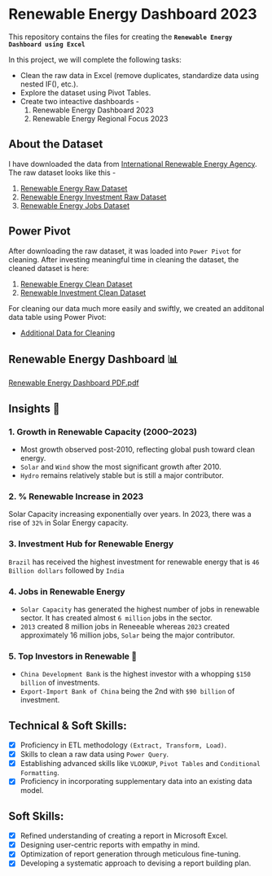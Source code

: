 # Renewable Energy Dashboard 2023

This repository contains the files for creating the **`Renewable Energy Dashboard using Excel`**

In this project, we will complete the following tasks:

* Clean the raw data in Excel (remove duplicates, standardize data using nested IF(), etc.).
* Explore the dataset using Pivot Tables.
* Create two inteactive dashboards -
  1. Renewable Energy Dashboard 2023
  2. Renewable Energy Regional Focus 2023

## About the Dataset
I have downloaded the data from [International Renewable Energy Agency]('https://www.irena.org/Data/').
The raw dataset looks like this - 

1. [Renewable Energy Raw Dataset](https://github.com/YatinShekhar/Renewable-Energy-Analysis/blob/main/raw-files/Renewable%20Energy%20Raw%20Dataset.xlsx)
2. [Renewable Energy Investment Raw Dataset](https://github.com/YatinShekhar/Renewable-Energy-Analysis/blob/main/raw-files/Renewable%20Investments%20Raw%20Dataset.xlsx)
3. [Renewable Energy Jobs Dataset](https://github.com/YatinShekhar/Renewable-Energy-Analysis/blob/main/raw-files/Renewable%20Energy%20Jobs%20Dataset.xlsx)

## Power Pivot
After downloading the raw dataset, it was loaded into `Power Pivot` for cleaning. After investing meaningful time in cleaning the dataset, 
the cleaned dataset is here:

1. [Renewable Energy Clean Dataset](https://github.com/YatinShekhar/Renewable-Energy-Analysis/blob/main/clean-files/Additonal%20Data%20For%20Cleaning.xlsx)
2. [Renewable Investment Clean Dataset](https://github.com/YatinShekhar/Renewable-Energy-Analysis/blob/main/clean-files/Renewable%20Investments%20Clean%20Dataset.xlsx)

For cleaning our data much more easily and swiftly, we created an additonal data table using Power Pivot:
* [Additional Data for Cleaning](https://github.com/YatinShekhar/Renewable-Energy-Analysis/blob/main/clean-files/Additonal%20Data%20For%20Cleaning.xlsx)

## Renewable Energy Dashboard 📊
[Renewable Energy Dashboard PDF.pdf](https://github.com/user-attachments/files/20150805/Renewable.Energy.Dashboard.PDF.pdf)

## Insights 🔎

### 1. Growth in Renewable Capacity (2000–2023)

* Most growth observed post-2010, reflecting global push toward clean energy.
* `Solar` and `Wind` show the most significant growth after 2010.
* `Hydro` remains relatively stable but is still a major contributor.

### 2. % Renewable Increase in 2023

Solar Capacity increasing exponentially over years. In 2023, there was a rise of `32%` in Solar Energy capacity.


### 3. Investment Hub for Renewable Energy

`Brazil` has received the highest investment for renewable energy that is `46 Billion dollars` followed by `India`

### 4. Jobs in Renewable Energy

* `Solar Capacity` has generated the highest number of jobs in renewable sector. It has created almost `6 million` jobs in the sector.
* `2013` created 8 million jobs in Reneeable whereas `2023` created approximately 16 million jobs, `Solar` being the major contributor.

### 5. Top Investors in Renewable 🏦
* `China Development Bank` is the highest investor with a whopping `$150 billion` of investments.
* `Export-Import Bank of China` being the 2nd with `$90 billion` of investment.



## Technical & Soft Skills:
- [x]	Proficiency in ETL methodology `(Extract, Transform, Load)`.
- [x]	Skills to clean a raw data using `Power Query`.
- [x]	Establishing advanced skills like `VLOOKUP`, `Pivot Tables` and `Conditional Formatting`.
- [x]	Proficiency in incorporating supplementary data into an existing data model.

## Soft Skills:
- [x]	Refined understanding of creating a report in Microsoft Excel.
- [x]	Designing user-centric reports with empathy in mind.
- [x]	Optimization of report generation through meticulous fine-tuning.
- [x]	Developing a systematic approach to devising a report building plan.
